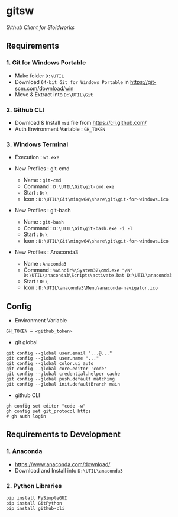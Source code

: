 # gitsw

_Github Client for Sloidworks_

## Requirements

### 1. Git for Windows Portable
* Make folder `D:\UTIL`
* Download `64-bit Git for Windows Portable` in https://git-scm.com/download/win 
* Move & Extract into `D:\UTIL\Git`

### 2. Github CLI
* Download  & Install `msi` file from https://cli.github.com/
* Auth Environment Variable : `GH_TOKEN`

### 3. Windows Terminal
* Execution : `wt.exe`
* New Profiles : git-cmd
  - Name : `git-cmd`
  - Command : `D:\UTIL\Git\git-cmd.exe`
  - Start : `D:\`
  - Icon : `D:\UTIL\Git\mingw64\share\git\git-for-windows.ico`

* New Profiles : git-bash
  - Name : `git-bash`
  - Command : `D:\UTIL\Git\git-bash.exe -i -l`
  - Start : `D:\`
  - Icon : `D:\UTIL\Git\mingw64\share\git\git-for-windows.ico`

* New Profiles : Anaconda3
  - Name : `Anaconda3`
  - Command : `%windir%\System32\cmd.exe "/K" D:\UTIL\anaconda3\Scripts\activate.bat D:\UTIL\anaconda3`
  - Start : `D:\`
  - Icon : `D:\UTIL\anaconda3\Menu\anaconda-navigator.ico`


## Config

* Environment Variable

```
GH_TOKEN = <github_token>
```

* git global

```
git config --global user.email "...@..."
git config --global user.name "..."
git config --global color.ui auto
git config --global core.editor 'code'
git config --global credential.helper cache
git config --global push.default matching
git config --global init.defaultBranch main
```

* github CLI

```
gh config set editor "code -w"
gh config set git_protocol https
# gh auth login
```

## Requirements to Development

### 1. Anaconda
* https://www.anaconda.com/download/
* Download and Install into `D:\UTIL\anaconda3`

### 2. Python Libraries

```
pip install PySimpleGUI
pip install GitPython
pip install github-cli
```
